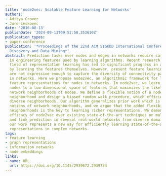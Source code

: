 ```yaml
---
title: 'node2vec: Scalable Feature Learning for Networks'
authors:
- Aditya Grover
- Jure Leskovec
date: '2016-08-13'
publishDate: '2024-09-13T09:52:58.353610Z'
publication_types:
- paper-conference
publication: '*Proceedings of the 22nd ACM SIGKDD International Conference on Knowledge
  Discovery and Data Mining*'
abstract: Prediction tasks over nodes and edges in networks require careful effort
  in engineering features used by learning algorithms. Recent research in the broader
  field of representation learning has led to significant progress in automating prediction
  by learning the features themselves. However, present feature learning approaches
  are not expressive enough to capture the diversity of connectivity patterns observed
  in networks. Here we propose node2vec, an algorithmic framework for learning continuous
  feature representations for nodes in networks. In node2vec, we learn a mapping of
  nodes to a low-dimensional space of features that maximizes the likelihood of preserving
  network neighborhoods of nodes. We define a flexible notion of a node's network
  neighborhood and design a biased random walk procedure, which efficiently explores
  diverse neighborhoods. Our algorithm generalizes prior work which is based on rigid
  notions of network neighborhoods, and we argue that the added flexibility in exploring
  neighborhoods is the key to learning richer representations. We demonstrate the
  efficacy of node2vec over existing state-of-the-art techniques on multi-label classification
  and link prediction in several real-world networks from diverse domains. Taken together,
  our work represents a new way for efficiently learning state-of-the-art task-independent
  representations in complex networks.
tags:
- feature learning
- graph representations
- information networks
- node embeddings
links:
- name: URL
  url: https://doi.org/10.1145/2939672.2939754
---
```

